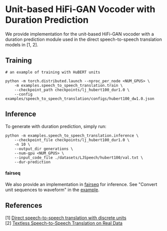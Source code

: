 # Unit-based HiFi-GAN Vocoder with Duration Prediction

We provide implementation for the unit-based HiFi-GAN vocoder with a duration prediction module used in the direct speech-to-speech translation models in [1, 2].

## Training
```
# an example of training with HuBERT units

python -m torch.distributed.launch --nproc_per_node <NUM_GPUS> \
    -m examples.speech_to_speech_translation.train \
    --checkpoint_path checkpoints/lj_hubert100_dur1.0 \
    --config examples/speech_to_speech_translation/configs/hubert100_dw1.0.json
```

## Inference
To generate with duration prediction, simply run:
```
python -m examples.speech_to_speech_translation.inference \
    --checkpoint_file checkpoints/lj_hubert100_dur1.0 \
    -n 10 \
    --output_dir generations \
    --num-gpu <NUM_GPUS> \
    --input_code_file ./datasets/LJSpeech/hubert100/val.txt \
    --dur-prediction
```

#### fairseq
We also provide an implementation in [fairseq](https://github.com/pytorch/fairseq/tree/main/fairseq) for inference. See "Convert unit sequences to waveform" in the [example](https://github.com/pytorch/fairseq/tree/main/examples/speech_to_speech#inference).


## References
[1] [Direct speech-to-speech translation with discrete units](https://arxiv.org/abs/2107.05604) \
[2] [Textless Speech-to-Speech Translation on Real Data](https://arxiv.org/abs/2112.08352)